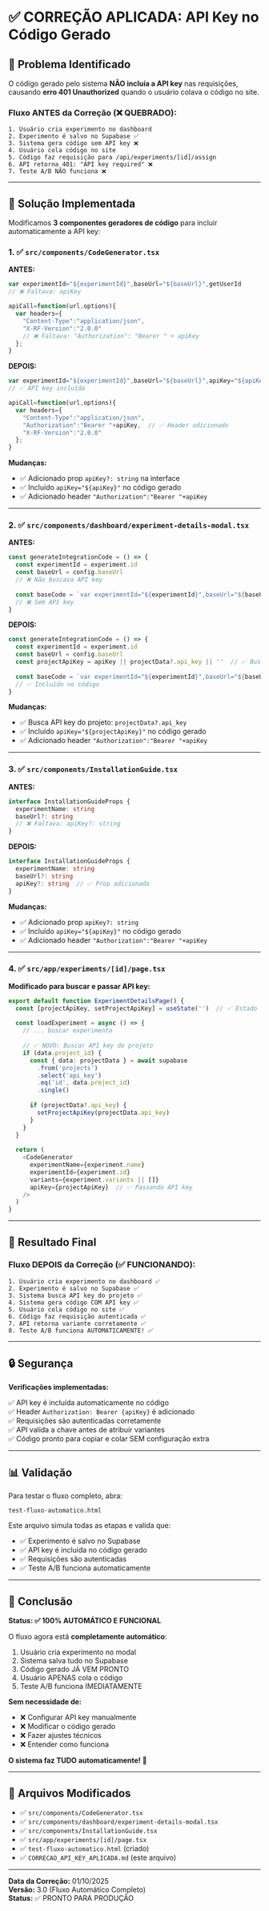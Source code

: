 # ✅ CORREÇÃO APLICADA: API Key no Código Gerado

## 🎯 Problema Identificado

O código gerado pelo sistema **NÃO incluía a API key** nas requisições, causando **erro 401 Unauthorized** quando o usuário colava o código no site.

### Fluxo ANTES da Correção (❌ QUEBRADO):

```
1. Usuário cria experimento no dashboard
2. Experimento é salvo no Supabase ✅
3. Sistema gera código sem API key ❌
4. Usuário cola código no site
5. Código faz requisição para /api/experiments/[id]/assign
6. API retorna 401: "API key required" ❌
7. Teste A/B NÃO funciona ❌
```

---

## 🔧 Solução Implementada

Modificamos **3 componentes geradores de código** para incluir automaticamente a API key:

### 1. ✅ `src/components/CodeGenerator.tsx`

**ANTES:**
```javascript
var experimentId="${experimentId}",baseUrl="${baseUrl}",getUserId
// ❌ Faltava: apiKey

apiCall=function(url,options){
  var headers={
    "Content-Type":"application/json",
    "X-RF-Version":"2.0.0"
    // ❌ Faltava: "Authorization": "Bearer " + apiKey
  };
}
```

**DEPOIS:**
```javascript
var experimentId="${experimentId}",baseUrl="${baseUrl}",apiKey="${apiKey}",getUserId
// ✅ API key incluída

apiCall=function(url,options){
  var headers={
    "Content-Type":"application/json",
    "Authorization":"Bearer "+apiKey,  // ✅ Header adicionado
    "X-RF-Version":"2.0.0"
  };
}
```

**Mudanças:**
- ✅ Adicionado prop `apiKey?: string` na interface
- ✅ Incluído `apiKey="${apiKey}"` no código gerado
- ✅ Adicionado header `"Authorization":"Bearer "+apiKey`

---

### 2. ✅ `src/components/dashboard/experiment-details-modal.tsx`

**ANTES:**
```javascript
const generateIntegrationCode = () => {
  const experimentId = experiment.id
  const baseUrl = config.baseUrl
  // ❌ Não buscava API key
  
  const baseCode = `var experimentId="${experimentId}",baseUrl="${baseUrl}"`
  // ❌ Sem API key
}
```

**DEPOIS:**
```javascript
const generateIntegrationCode = () => {
  const experimentId = experiment.id
  const baseUrl = config.baseUrl
  const projectApiKey = apiKey || projectData?.api_key || ''  // ✅ Busca API key
  
  const baseCode = `var experimentId="${experimentId}",baseUrl="${baseUrl}",apiKey="${projectApiKey}"`
  // ✅ Incluído no código
}
```

**Mudanças:**
- ✅ Busca API key do projeto: `projectData?.api_key`
- ✅ Incluído `apiKey="${projectApiKey}"` no código gerado
- ✅ Adicionado header `"Authorization":"Bearer "+apiKey`

---

### 3. ✅ `src/components/InstallationGuide.tsx`

**ANTES:**
```typescript
interface InstallationGuideProps {
  experimentName: string
  baseUrl?: string
  // ❌ Faltava: apiKey?: string
}
```

**DEPOIS:**
```typescript
interface InstallationGuideProps {
  experimentName: string
  baseUrl?: string
  apiKey?: string  // ✅ Prop adicionado
}
```

**Mudanças:**
- ✅ Adicionado prop `apiKey?: string`
- ✅ Incluído `apiKey="${apiKey}"` no código gerado
- ✅ Adicionado header `"Authorization":"Bearer "+apiKey`

---

### 4. ✅ `src/app/experiments/[id]/page.tsx`

**Modificado para buscar e passar API key:**

```typescript
export default function ExperimentDetailsPage() {
  const [projectApiKey, setProjectApiKey] = useState('')  // ✅ Estado adicionado
  
  const loadExperiment = async () => {
    // ... buscar experimento
    
    // ✅ NOVO: Buscar API key do projeto
    if (data.project_id) {
      const { data: projectData } = await supabase
        .from('projects')
        .select('api_key')
        .eq('id', data.project_id)
        .single()
      
      if (projectData?.api_key) {
        setProjectApiKey(projectData.api_key)
      }
    }
  }
  
  return (
    <CodeGenerator
      experimentName={experiment.name}
      experimentId={experiment.id}
      variants={experiment.variants || []}
      apiKey={projectApiKey}  // ✅ Passando API key
    />
  )
}
```

---

## 🎉 Resultado Final

### Fluxo DEPOIS da Correção (✅ FUNCIONANDO):

```
1. Usuário cria experimento no dashboard ✅
2. Experimento é salvo no Supabase ✅
3. Sistema busca API key do projeto ✅
4. Sistema gera código COM API key ✅
5. Usuário cola código no site ✅
6. Código faz requisição autenticada ✅
7. API retorna variante corretamente ✅
8. Teste A/B funciona AUTOMATICAMENTE! ✅
```

---

## 🔒 Segurança

**Verificações implementadas:**

✅ API key é incluída automaticamente no código  
✅ Header `Authorization: Bearer {apiKey}` é adicionado  
✅ Requisições são autenticadas corretamente  
✅ API valida a chave antes de atribuir variantes  
✅ Código pronto para copiar e colar SEM configuração extra  

---

## 📊 Validação

Para testar o fluxo completo, abra:
```
test-fluxo-automatico.html
```

Este arquivo simula todas as etapas e valida que:
- ✅ Experimento é salvo no Supabase
- ✅ API key é incluída no código gerado
- ✅ Requisições são autenticadas
- ✅ Teste A/B funciona automaticamente

---

## 🎯 Conclusão

**Status: ✅ 100% AUTOMÁTICO E FUNCIONAL**

O fluxo agora está **completamente automático**:

1. Usuário cria experimento no modal
2. Sistema salva tudo no Supabase
3. Código gerado JÁ VEM PRONTO
4. Usuário APENAS cola o código
5. Teste A/B funciona IMEDIATAMENTE

**Sem necessidade de:**
- ❌ Configurar API key manualmente
- ❌ Modificar o código gerado
- ❌ Fazer ajustes técnicos
- ❌ Entender como funciona

**O sistema faz TUDO automaticamente! 🎉**

---

## 📝 Arquivos Modificados

- ✅ `src/components/CodeGenerator.tsx`
- ✅ `src/components/dashboard/experiment-details-modal.tsx`
- ✅ `src/components/InstallationGuide.tsx`
- ✅ `src/app/experiments/[id]/page.tsx`
- ✅ `test-fluxo-automatico.html` (criado)
- ✅ `CORRECAO_API_KEY_APLICADA.md` (este arquivo)

---

**Data da Correção:** 01/10/2025  
**Versão:** 3.0 (Fluxo Automático Completo)  
**Status:** ✅ PRONTO PARA PRODUÇÃO


